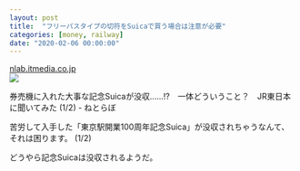 ```yaml
---
layout: post
title:  "フリーパスタイプの切符をSuicaで買う場合は注意が必要"
categories: [money, railway]
date: "2020-02-06 00:00:00"
---
```



<div class="card">
  <a href="https://nlab.itmedia.co.jp/nl/articles/1909/04/news073.html"></a>
  <div class="card__header">
    <a href="https://nlab.itmedia.co.jp/nl/articles/1909/04/news073.html">nlab.itmedia.co.jp</a>
  </div>
  <div class="card__image">
    <img src="https://image.itmedia.co.jp/nl/articles/1909/04/cover_news073.jpg">
  </div>
  <div class="card__title">
    <p> 券売機に入れた大事な記念Suicaが没収……!?　一体どういうこと？　JR東日本に聞いてみた (1/2) - ねとらぼ</p>
  </div>
  <div class="card__description">
    <p>苦労して入手した「東京駅開業100周年記念Suica」が没収されちゃうなんて、それは困ります。 (1/2)</p>
  </div>
</div>


どうやら記念Suicaは没収されるようだ。

